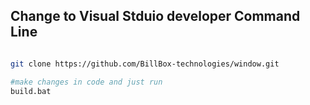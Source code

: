 
##  Change to Visual Stduio developer Command Line


```bash

git clone https://github.com/BillBox-technologies/window.git 

#make changes in code and just run 
build.bat

